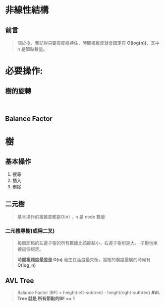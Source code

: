 # 非線性結構

## 前言

>關於樹，我記得只要高度維持住，時間複雜度就會固定在 **O(log(n))**，其中 n 是節點數量。

# 必要操作:

## 	樹的旋轉

​	

## 	Balance Factor





# 樹

## 基本操作

1. 搜尋
2. 插入
3. 刪除

## 二元樹

> 基本操作的複雜度都是O(n) ，n 是 node 數量



### 二元搜尋樹(或稱二叉)

>每個節點的左邊子樹的所有數據比該節點小，右邊子樹則是大。
>子樹也承接這個規定。
>
>**時間複雜度最差是 O(n)** 發生在高度最失衡，當樹的廣度最廣的時候有**O(log_n)**

## AVL Tree 

> Balance Factor (BF) = height(left-subtree) - height(right-subtree)
> **AVL Tree 就是 所有節點的BF <= 1**
>

# 